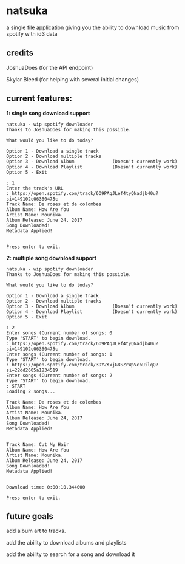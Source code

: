 # natsuka
a single file application giving you the ability to download music from spotify with id3 data
## credits
JoshuaDoes (for the API endpoint)

Skylar Bleed (for helping with several initial changes)

## current features:
**1: single song download support**
```
natsuka - wip spotify downloader
Thanks to JoshuaDoes for making this possible.

What would you like to do today?

Option 1 - Download a single track
Option 2 - Download multiple tracks
Option 3 - Download Album              (Doesn't currently work)
Option 4 - Download Playlist           (Doesn't currently work)
Option 5 - Exit

: 1
Enter the track's URL
: https://open.spotify.com/track/6O9PAqJLef4tyQNadjb40u?si=149102c06360475c
Track Name: De roses et de colombes
Album Name: How Are You
Artist Name: Mounika.
Album Release: June 24, 2017
Song Downloaded!
Metadata Applied!


Press enter to exit.
```

**2: multiple song download support**
```
natsuka - wip spotify downloader
Thanks to JoshuaDoes for making this possible.

What would you like to do today?

Option 1 - Download a single track
Option 2 - Download multiple tracks
Option 3 - Download Album              (Doesn't currently work)
Option 4 - Download Playlist           (Doesn't currently work)
Option 5 - Exit

: 2
Enter songs (Current number of songs: 0
Type 'START' to begin download.
: https://open.spotify.com/track/6O9PAqJLef4tyQNadjb40u?si=149102c06360475c
Enter songs (Current number of songs: 1
Type 'START' to begin download.
: https://open.spotify.com/track/3DYZKxjG8SZrWpVcoUilqQ?si=22dd2605a1834519
Enter songs (Current number of songs: 2
Type 'START' to begin download.
: START
Loading 2 songs...

Track Name: De roses et de colombes
Album Name: How Are You
Artist Name: Mounika.
Album Release: June 24, 2017
Song Downloaded!
Metadata Applied!


Track Name: Cut My Hair
Album Name: How Are You
Artist Name: Mounika.
Album Release: June 24, 2017
Song Downloaded!
Metadata Applied!


Download time: 0:00:10.344000

Press enter to exit.

```

## future goals
add album art to tracks.

add the ability to download albums and playlists

add the ability to search for a song and download it
